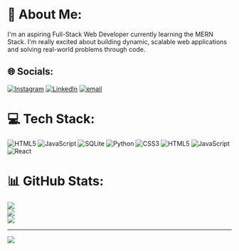 # 💫 About Me:
I'm an aspiring Full-Stack Web Developer currently learning the MERN Stack. I'm really excited about building dynamic, scalable web applications and solving real-world problems through code.


## 🌐 Socials:
[![Instagram](https://img.shields.io/badge/Instagram-%23E4405F.svg?logo=Instagram&logoColor=white)](https://instagram.com/_.mahi_.001) [![LinkedIn](https://img.shields.io/badge/LinkedIn-%230077B5.svg?logo=linkedin&logoColor=white)](https://linkedin.com/in/www.linkedin.com/in/egalaumamahesh) [![email](https://img.shields.io/badge/Email-D14836?logo=gmail&logoColor=white)](mailto:egalaumamahesh92@gmail.com) 

# 💻 Tech Stack:
![HTML5](https://img.shields.io/badge/html5-%23E34F26.svg?style=for-the-badge&logo=html5&logoColor=white) ![JavaScript](https://img.shields.io/badge/javascript-%23323330.svg?style=for-the-badge&logo=javascript&logoColor=%23F7DF1E) ![SQLite](https://img.shields.io/badge/sqlite-%2307405e.svg?style=for-the-badge&logo=sqlite&logoColor=white) ![Python](https://img.shields.io/badge/python-3670A0?style=for-the-badge&logo=python&logoColor=ffdd54) ![CSS3](https://img.shields.io/badge/css3-%231572B6.svg?style=for-the-badge&logo=css3&logoColor=white) ![HTML5](https://img.shields.io/badge/html5-%23E34F26.svg?style=for-the-badge&logo=html5&logoColor=white) ![JavaScript](https://img.shields.io/badge/javascript-%23323330.svg?style=for-the-badge&logo=javascript&logoColor=%23F7DF1E) ![React](https://img.shields.io/badge/react-%2320232a.svg?style=for-the-badge&logo=react&logoColor=%2361DAFB)
# 📊 GitHub Stats:
![](https://github-readme-stats.vercel.app/api?username=umamaheshgi&theme=merko&hide_border=false&include_all_commits=false&count_private=false)<br/>
![](https://nirzak-streak-stats.vercel.app/?user=umamaheshgi&theme=merko&hide_border=false)<br/>
![](https://github-readme-stats.vercel.app/api/top-langs/?username=umamaheshgi&theme=merko&hide_border=false&include_all_commits=false&count_private=false&layout=compact)

---
[![](https://visitcount.itsvg.in/api?id=umamaheshgi&icon=0&color=0)](https://visitcount.itsvg.in)

<!-- Proudly created with GPRM ( https://gprm.itsvg.in ) -->
